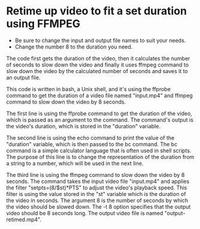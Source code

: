 # Retime up video to fit a set duration using FFMPEG

- Be sure to change the input and output file names to suit your needs.
- Change the number 8 to the duration you need.

The code first gets the duration of the video, then it calculates the number of seconds to slow down the video and finally it uses ffmpeg command to slow down the video by the calculated number of seconds and saves it to an output file.

This code is written in bash, a Unix shell, and it's using the ffprobe command to get the duration of a video file named "input.mp4" and ffmpeg command to slow down the video by 8 seconds.

The first line is using the ffprobe command to get the duration of the video, which is passed as an argument to the command. The command's output is the video's duration, which is stored in the "duration" variable.

The second line is using the echo command to print the value of the "duration" variable, which is then passed to the bc command. The bc command is a simple calculator language that is often used in shell scripts. The purpose of this line is to change the representation of the duration from a string to a number, which will be used in the next line.

The third line is using the ffmpeg command to slow down the video by 8 seconds. The command takes the input video file "input.mp4" and applies the filter "setpts=(8/$st)*PTS" to adjust the video's playback speed. This filter is using the value stored in the "st" variable which is the duration of the video in seconds. The argument 8 is the number of seconds by which the video should be slowed down. The -t 8 option specifies that the output video should be 8 seconds long. The output video file is named "output-retimed.mp4".
